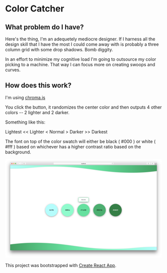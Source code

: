 # Color Catcher

## What problem do I have?
Here's the thing, I'm an adequetely mediocre designer. If I harness all the design skill that I have the most I could come away with is probably a three column grid with some drop shadows. Bomb diggity.

In an effort to minimize my cognitive load I'm going to outsource my color picking to a machine. That way I can focus more on creating swoops and curves.

## How does this work?

I'm using [chroma.js](https://github.com/gka/chroma.js/ )

You click the button, it randomizes the center color and then outputs 4 other colors -- 2 lighter and 2 darker.

Something like this:

Lightest << Lighter < Normal > Darker >> Darkest

The font on top of the color swatch will either be black ( #000 ) or white ( #fff ) based on whichever has a higher contrast ratio based on the background.


![Preview of color-catcher website](https://raw.githubusercontent.com/MathiasaurusRex/color-catcher/master/readme-png.png)

This project was bootstrapped with [Create React App](https://github.com/facebookincubator/create-react-app).
